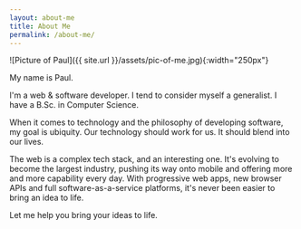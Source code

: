 ```yaml
---
layout: about-me
title: About Me
permalink: /about-me/
---
```


 ![Picture of Paul]({{ site.url }}/assets/pic-of-me.jpg){:width="250px"}

 My name is Paul.

I'm a web &amp; software developer. I tend to consider myself a generalist. I have a B.Sc. in Computer Science.

When it comes to technology and the philosophy of developing software, my goal is ubiquity. Our technology should work for us. It should blend into our lives.

The web is a complex tech stack, and an interesting one. It's evolving to become the largest industry, pushing its way onto mobile and offering more and more capability every day. With progressive web apps, new browser APIs and full software-as-a-service platforms, it's never been easier to bring an idea to life.

Let me help you bring your ideas to life.